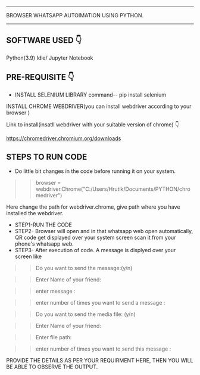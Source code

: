 **************************************************
BROWSER WHATSAPP AUTOIMATION USING PYTHON.
**************************************************

## SOFTWARE USED 👇
Python(3.9) Idle/ Jupyter Notebook

## PRE-REQUISITE 👇
* INSTALL SELENIUM LIBRARY
command-- pip install selenium

INSTALL CHROME WEBDRIVER(you can install webdriver according to your browser )

Link to install(insatll webdriver with your suitable version of chrome) 👇

https://chromedriver.chromium.org/downloads

## STEPS TO RUN CODE
* Do little bit changes in the code before running it on your system.
>>browser = webdriver.Chrome("C:/Users/Hrutik/Documents/PYTHON/chromedriver")

Here change the path for webdriver.chrome, give path where you have installed the webdriver.

* STEP1-RUN THE CODE
* STEP2- Browser will open and in that whatsapp web open automatically, QR code get displayed over your system screen scan it from your phone's whatsapp web.
* STEP3- After execution of code. A message is displyed over your screen like 
>>Do you want to send the message:(y/n) 

>>Enter Name of your friend:

>>enter message : 

>>enter number of times you want to send a message : 

>>Do you want to send the media file: (y/n) 

>>Enter Name of your friend: 

>>Enter file path: 

>>enter number of times you want to send this message : 

PROVIDE THE DETAILS AS PER YOUR REQUIRMENT HERE, THEN YOU WILL BE ABLE TO OBSERVE THE OUTPUT.



